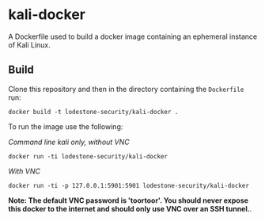 # kali-docker

A Dockerfile used to build a docker image containing an ephemeral instance of Kali Linux.

## Build
Clone this repository and then in the directory containing the `Dockerfile` run:

`docker build -t lodestone-security/kali-docker .`

To run the image use the following:

*Command line kali only, without VNC*

`docker run -ti lodestone-security/kali-docker`

*With VNC*

`docker run -ti -p 127.0.0.1:5901:5901 lodestone-security/kali-docker`

**Note: The default VNC password is 'toortoor'. You should never expose this docker to the internet and should only use VNC over an  SSH tunnel.**.

